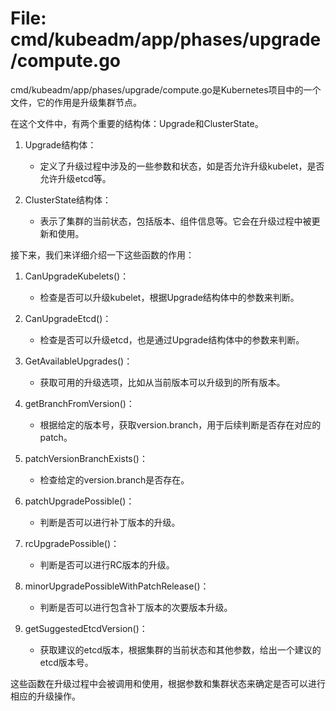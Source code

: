 # File: cmd/kubeadm/app/phases/upgrade/compute.go

cmd/kubeadm/app/phases/upgrade/compute.go是Kubernetes项目中的一个文件，它的作用是升级集群节点。

在这个文件中，有两个重要的结构体：Upgrade和ClusterState。

1. Upgrade结构体：
   - 定义了升级过程中涉及的一些参数和状态，如是否允许升级kubelet，是否允许升级etcd等。

2. ClusterState结构体：
   - 表示了集群的当前状态，包括版本、组件信息等。它会在升级过程中被更新和使用。

接下来，我们来详细介绍一下这些函数的作用：

1. CanUpgradeKubelets()：
   - 检查是否可以升级kubelet，根据Upgrade结构体中的参数来判断。

2. CanUpgradeEtcd()：
   - 检查是否可以升级etcd，也是通过Upgrade结构体中的参数来判断。

3. GetAvailableUpgrades()：
   - 获取可用的升级选项，比如从当前版本可以升级到的所有版本。

4. getBranchFromVersion()：
   - 根据给定的版本号，获取version.branch，用于后续判断是否存在对应的patch。

5. patchVersionBranchExists()：
   - 检查给定的version.branch是否存在。

6. patchUpgradePossible()：
   - 判断是否可以进行补丁版本的升级。

7. rcUpgradePossible()：
   - 判断是否可以进行RC版本的升级。

8. minorUpgradePossibleWithPatchRelease()：
   - 判断是否可以进行包含补丁版本的次要版本升级。

9. getSuggestedEtcdVersion()：
   - 获取建议的etcd版本，根据集群的当前状态和其他参数，给出一个建议的etcd版本号。

这些函数在升级过程中会被调用和使用，根据参数和集群状态来确定是否可以进行相应的升级操作。

